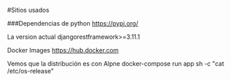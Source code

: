 #Sitios usados

###Dependencias de python
https://pypi.org/

La version actual 
djangorestframework>=3.11.1


Docker Images
https://hub.docker.com


Vemos que la distribución es con Alpne
docker-compose run app sh -c "cat /etc/os-release"
